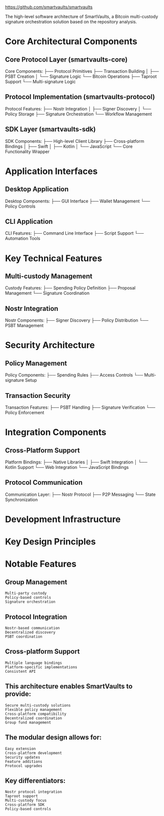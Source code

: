 https://github.com/smartvaults/smartvaults

The high-level software architecture of SmartVaults, a Bitcoin multi-custody signature orchestration solution based on the repository analysis.

# Core Architectural Components

## Core Protocol Layer (smartvaults-core)
Core Components:
├── Protocol Primitives
├── Transaction Building
│   ├── PSBT Creation
│   └── Signature Logic
└── Bitcoin Operations
    ├── Taproot Support
    └── Multi-signature Logic

## Protocol Implementation (smartvaults-protocol)
Protocol Features:
├── Nostr Integration
│   ├── Signer Discovery
│   └── Policy Storage
├── Signature Orchestration
└── Workflow Management

## SDK Layer (smartvaults-sdk)
SDK Components:
├── High-level Client Library
├── Cross-platform Bindings
│   ├── Swift
│   ├── Kotlin
│   └── JavaScript
└── Core Functionality Wrapper

# Application Interfaces

## Desktop Application
Desktop Components:
├── GUI Interface
├── Wallet Management
└── Policy Controls

## CLI Application
CLI Features:
├── Command Line Interface
├── Script Support
└── Automation Tools

# Key Technical Features

## Multi-custody Management
Custody Features:
├── Spending Policy Definition
├── Proposal Management
└── Signature Coordination

## Nostr Integration
Nostr Components:
├── Signer Discovery
├── Policy Distribution
└── PSBT Management

# Security Architecture

## Policy Management
Policy Components:
├── Spending Rules
├── Access Controls
└── Multi-signature Setup

## Transaction Security
Transaction Features:
├── PSBT Handling
├── Signature Verification
└── Policy Enforcement

# Integration Components

## Cross-Platform Support
Platform Bindings:
├── Native Libraries
│   ├── Swift Integration
│   └── Kotlin Support
└── Web Integration
    └── JavaScript Bindings

## Protocol Communication
Communication Layer:
├── Nostr Protocol
├── P2P Messaging
└── State Synchronization

# Development Infrastructure

# Key Design Principles

# Notable Features
## Group Management
    Multi-party custody
    Policy-based controls
    Signature orchestration
## Protocol Integration
    Nostr-based communication
    Decentralized discovery
    PSBT coordination
## Cross-platform Support
    Multiple language bindings
    Platform-specific implementations
    Consistent API
## This architecture enables SmartVaults to provide:
    Secure multi-custody solutions
    Flexible policy management
    Cross-platform compatibility
    Decentralized coordination
    Group fund management
## The modular design allows for:
    Easy extension
    Cross-platform development
    Security updates
    Feature additions
    Protocol upgrades
## Key differentiators:
    Nostr protocol integration
    Taproot support
    Multi-custody focus
    Cross-platform SDK
    Policy-based controls